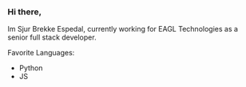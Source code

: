 ### Hi there,
Im Sjur Brekke Espedal, currently working for EAGL Technologies as a senior full stack developer.

Favorite Languages:
* Python
* JS
